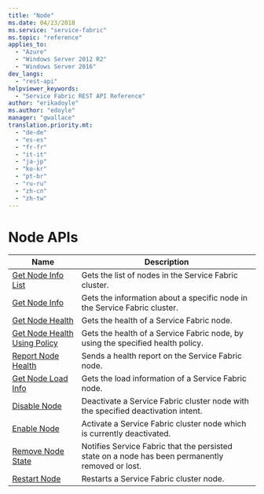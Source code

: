 ```yaml
---
title: "Node"
ms.date: 04/23/2018
ms.service: "service-fabric"
ms.topic: "reference"
applies_to: 
  - "Azure"
  - "Windows Server 2012 R2"
  - "Windows Server 2016"
dev_langs: 
  - "rest-api"
helpviewer_keywords: 
  - "Service Fabric REST API Reference"
author: "erikadoyle"
ms.author: "edoyle"
manager: "gwallace"
translation.priority.mt: 
  - "de-de"
  - "es-es"
  - "fr-fr"
  - "it-it"
  - "ja-jp"
  - "ko-kr"
  - "pt-br"
  - "ru-ru"
  - "zh-cn"
  - "zh-tw"
---
```

# Node APIs

| Name | Description |
| --- | --- |
| [Get Node Info List](sfclient-v62-api-getnodeinfolist.md) | Gets the list of nodes in the Service Fabric cluster.<br/> |
| [Get Node Info](sfclient-v62-api-getnodeinfo.md) | Gets the information about a specific node in the Service Fabric cluster.<br/> |
| [Get Node Health](sfclient-v62-api-getnodehealth.md) | Gets the health of a Service Fabric node.<br/> |
| [Get Node Health Using Policy](sfclient-v62-api-getnodehealthusingpolicy.md) | Gets the health of a Service Fabric node, by using the specified health policy.<br/> |
| [Report Node Health](sfclient-v62-api-reportnodehealth.md) | Sends a health report on the Service Fabric node.<br/> |
| [Get Node Load Info](sfclient-v62-api-getnodeloadinfo.md) | Gets the load information of a Service Fabric node.<br/> |
| [Disable Node](sfclient-v62-api-disablenode.md) | Deactivate a Service Fabric cluster node with the specified deactivation intent.<br/> |
| [Enable Node](sfclient-v62-api-enablenode.md) | Activate a Service Fabric cluster node which is currently deactivated.<br/> |
| [Remove Node State](sfclient-v62-api-removenodestate.md) | Notifies Service Fabric that the persisted state on a node has been permanently removed or lost.<br/> |
| [Restart Node](sfclient-v62-api-restartnode.md) | Restarts a Service Fabric cluster node.<br/> |

